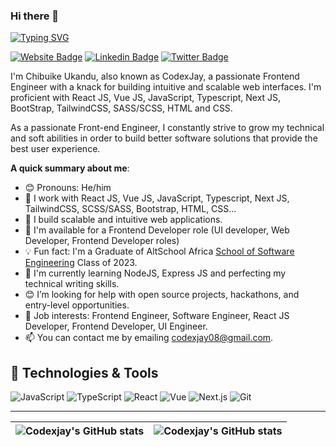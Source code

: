 ### Hi there 👋

[![Typing SVG](https://readme-typing-svg.herokuapp.com/?lines=I'm+a+Frontend+Engineer;I'm+a+Webflow+Developer)](https://git.io/typing-svg)

[![Website Badge](https://img.shields.io/badge/-codexjay.vercel.app-000000?style=for-the-badge&logo=Google-Chrome&logoColor=white&link=https://codexjay.vercel.app)](https://codexjay.vercel.app) [![Linkedin Badge](https://img.shields.io/badge/-Chibuike~Ukandu-blue?style=for-the-badge&logo=Linkedin&logoColor=white&link=https://www.linkedin.com/in/chibuike-ukandu-8385401b0/)](https://www.linkedin.com/in/chibuike-ukandu-8385401b0/) [![Twitter Badge](https://img.shields.io/badge/-@Chibuike035-1ca0f1?style=for-the-badge&logo=twitter&logoColor=white&link=https://twitter.com/Chibuike035)](https://twitter.com/Chibuike035)


I'm Chibuike Ukandu, also known as CodexJay, a passionate Frontend Engineer with a knack for building intuitive and scalable web interfaces. I'm proficient with React JS, Vue JS, JavaScript, Typescript, Next JS, BootStrap, TailwindCSS, SASS/SCSS, HTML and CSS.

As a passionate Front-end Engineer, I constantly strive to grow my technical and soft abilities in order to build better software solutions that provide the best user experience.

**A quick summary about me**:

- 😊 Pronouns: He/him
- 🔭 I work with React JS, Vue JS, JavaScript, Typescript, Next JS, TailwindCSS, SCSS/SASS, Bootstrap, HTML, CSS...
- 🔭 I build scalable and intuitive web applications.
- 💼 I'm available for a Frontend Developer role (UI developer, Web Developer, Frontend Developer roles)
- 💡 Fun fact: I'm a Graduate of AltSchool Africa [School of Software Engineering](https://altschoolafrica.com/schools/engineering) Class of 2023.
- 🌱 I'm currently learning NodeJS, Express JS and perfecting my technical writing skills.
- 😊 I’m looking for help with open source projects, hackathons, and entry-level opportunities.
- 💼 Job interests: Frontend Engineer, Software Engineer, React JS Developer, Frontend Developer, UI Engineer. 
- 📫 You can contact me by emailing codexjay08@gmail.com.


## 🔧 Technologies & Tools

![JavaScript](https://img.shields.io/badge/-JavaScript-333333?style=flat&logo=javascript)
![TypeScript](https://img.shields.io/badge/-TypeScript-333333?style=flat&logo=typescript)
![React](https://img.shields.io/badge/-React-333333?style=flat&logo=react)
![Vue](https://img.shields.io/badge/-Vue-333333?style=flat&logo=vue)
![Next.js](https://img.shields.io/badge/-Next.js-333333?style=flat&logo=next.js)
![Git](https://img.shields.io/badge/-Git-333333?style=flat&logo=git)

---


| <img align="center" src="https://github-readme-stats.vercel.app/api?username=Jay035&show_icons=true&include_all_commits=true&hide_border=true&theme=dark" alt="Codexjay's GitHub stats" /> | <img align="center" src="https://github-readme-stats.vercel.app/api/top-langs/?username=Jay035&langs_count=8&layout=compact&hide_border=true&theme=dark" alt="Codexjay's GitHub stats" /> |
| ------------- | ------------- |

<!--
**Jay035/Jay035** is a ✨ _special_ ✨ repository because its `README.md` (this file) appears on your GitHub profile.


I am a self-taught Front-end Developer with expertise in creating responsive, scalable and intuitive interfaces using industry best practices. 

Here are some ideas to get you started:

- 🔭 I’m currently working on ...
- 🌱 I’m currently learning ...
- 👯 I’m looking to collaborate on ...
- 🤔 I’m looking for help with ...
- 💬 Ask me about ...
- 📫 How to reach me: ...
- 😄 Pronouns: ...
- ⚡ Fun fact: ...
-->



